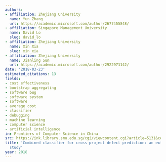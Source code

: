 ```yaml
---
authors:
- affiliation: Zhejiang University
  name: Yun Zhang
  url: https://academic.microsoft.com/author/2677455848/
- affiliation: Singapore Management University
  name: David Lo
  slug: david_lo
- affiliation: Zhejiang University
  name: Xin Xia
  slug: xin_xia
- affiliation: Zhejiang University
  name: Jianling Sun
  url: https://academic.microsoft.com/author/2922971142/
date: '2018-03-23'
estimated_citations: 13
fields:
- cost effectiveness
- bootstrap aggregating
- software bug
- software system
- software
- average cost
- classifier
- debugging
- machine learning
- computer science
- artificial intelligence
in: Frontiers of Computer Science in China
src: https://ink.library.smu.edu.sg/cgi/viewcontent.cgi?article=5131&context=sis_research
title: 'Combined classifier for cross-project defect prediction: an extended empirical
  study'
year: 2018
---
```

